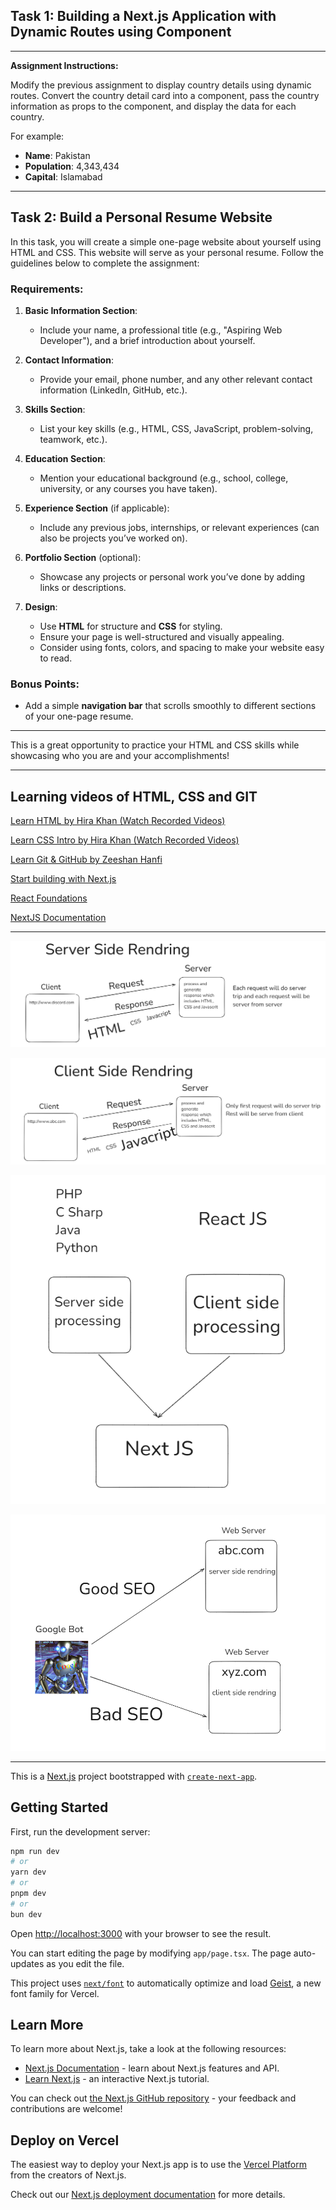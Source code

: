 ## Task 1: Building a Next.js Application with Dynamic Routes using Component

---

**Assignment Instructions:**

Modify the previous assignment to display country details using dynamic routes. Convert the country detail card into a component, pass the country information as props to the component, and display the data for each country.

For example:
- **Name**: Pakistan
- **Population**: 4,343,434
- **Capital**: Islamabad

---

## Task 2: Build a Personal Resume Website

In this task, you will create a simple one-page website about yourself using HTML and CSS. This website will serve as your personal resume. Follow the guidelines below to complete the assignment:

### Requirements:
1. **Basic Information Section**:
   - Include your name, a professional title (e.g., "Aspiring Web Developer"), and a brief introduction about yourself.
   
2. **Contact Information**:
   - Provide your email, phone number, and any other relevant contact information (LinkedIn, GitHub, etc.).
   
3. **Skills Section**:
   - List your key skills (e.g., HTML, CSS, JavaScript, problem-solving, teamwork, etc.).
   
4. **Education Section**:
   - Mention your educational background (e.g., school, college, university, or any courses you have taken).
   
5. **Experience Section** (if applicable):
   - Include any previous jobs, internships, or relevant experiences (can also be projects you’ve worked on).
   
6. **Portfolio Section** (optional):
   - Showcase any projects or personal work you’ve done by adding links or descriptions.

7. **Design**:
   - Use **HTML** for structure and **CSS** for styling.
   - Ensure your page is well-structured and visually appealing.
   - Consider using fonts, colors, and spacing to make your website easy to read.

### Bonus Points:
- Add a simple **navigation bar** that scrolls smoothly to different sections of your one-page resume.

---

This is a great opportunity to practice your HTML and CSS skills while showcasing who you are and your accomplishments!

---
## Learning videos of HTML, CSS and GIT
[Learn HTML by Hira Khan (Watch Recorded Videos)](https://www.youtube.com/playlist?list=PLKvqnz8z1zWQ3BALy86tIXICkG874wAc6)

[Learn CSS Intro by Hira Khan (Watch Recorded Videos)](https://www.youtube.com/playlist?list=PLKvqnz8z1zWQSWIen_zUSEBmtqzPLuRob)

[Learn Git & GitHub by Zeeshan Hanfi](https://www.youtube.com/playlist?list=PLKueo-cldy_HjRnPUL4G3pWHS7FREAizF)

[Start building with Next.js](https://nextjs.org/learn?utm_source=next-site&utm_medium=homepage-cta&utm_campaign=home)

[React Foundations](https://nextjs.org/learn/react-foundations)

[NextJS Documentation](https://nextjs.org/docs)

---


![Local Image](./server%20side%20rendring.png "Server Side Rendering")

![Local Image](./client%20side%20rendering.png "Client Side Rendering")

![Local Image](./nextjs.png "NextJS")

![Local Image](./Seo.png "NextJS")

---

This is a [Next.js](https://nextjs.org) project bootstrapped with [`create-next-app`](https://nextjs.org/docs/app/api-reference/cli/create-next-app).

## Getting Started

First, run the development server:

```bash
npm run dev
# or
yarn dev
# or
pnpm dev
# or
bun dev
```

Open [http://localhost:3000](http://localhost:3000) with your browser to see the result.

You can start editing the page by modifying `app/page.tsx`. The page auto-updates as you edit the file.

This project uses [`next/font`](https://nextjs.org/docs/app/building-your-application/optimizing/fonts) to automatically optimize and load [Geist](https://vercel.com/font), a new font family for Vercel.

## Learn More

To learn more about Next.js, take a look at the following resources:

- [Next.js Documentation](https://nextjs.org/docs) - learn about Next.js features and API.
- [Learn Next.js](https://nextjs.org/learn) - an interactive Next.js tutorial.

You can check out [the Next.js GitHub repository](https://github.com/vercel/next.js) - your feedback and contributions are welcome!

## Deploy on Vercel

The easiest way to deploy your Next.js app is to use the [Vercel Platform](https://vercel.com/new?utm_medium=default-template&filter=next.js&utm_source=create-next-app&utm_campaign=create-next-app-readme) from the creators of Next.js.

Check out our [Next.js deployment documentation](https://nextjs.org/docs/app/building-your-application/deploying) for more details.
